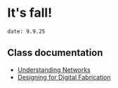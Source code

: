 # It's fall!
```date: 9.9.25```

## Class documentation
* [Understanding Networks](undnet/index.md)
* [Designing for Digital Fabrication](digitalfab/index.md)

